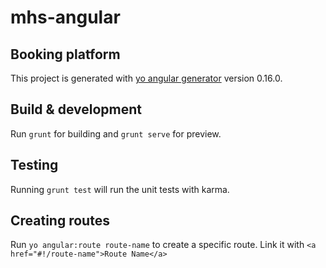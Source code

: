 # mhs-angular
## Booking platform

This project is generated with [yo angular generator](https://github.com/yeoman/generator-angular)
version 0.16.0.

## Build & development

Run `grunt` for building and `grunt serve` for preview.

## Testing

Running `grunt test` will run the unit tests with karma.

## Creating routes

Run `yo angular:route route-name` to create a specific route.
Link it with `<a href="#!/route-name">Route Name</a>`
